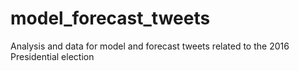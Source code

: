 # model_forecast_tweets
Analysis and data for model and forecast tweets related to the 2016 Presidential election 
